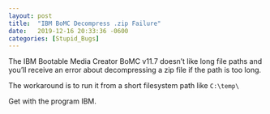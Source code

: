 ```yaml
---
layout: post
title:  "IBM BoMC Decompress .zip Failure"
date:   2019-12-16 20:33:36 -0600
categories: [Stupid_Bugs]
---
```

The IBM Bootable Media Creator BoMC v11.7 doesn’t like long file paths and you’ll receive an error about decompressing a zip file if the path is too long.

The workaround is to run it from a short filesystem path like `C:\temp\`

Get with the program IBM.

